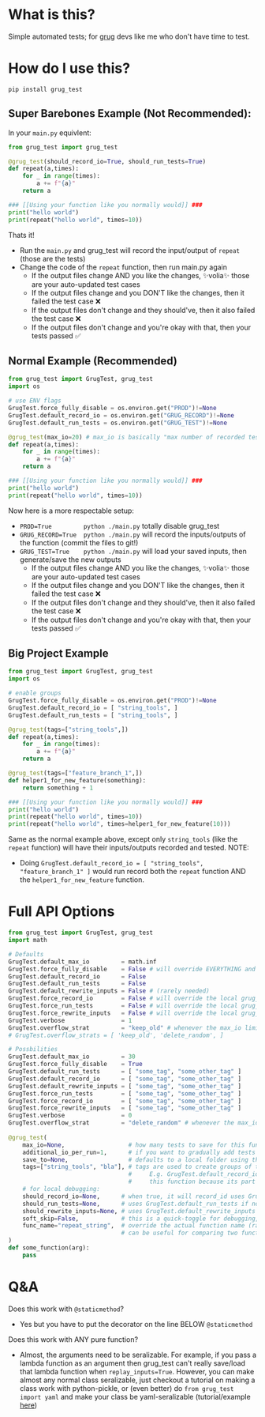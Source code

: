 # What is this?

Simple automated tests; for [grug](https://grugbrain.dev/) devs like me who don't have time to test.

# How do I use this?

`pip install grug_test`

## Super Barebones Example (Not Recommended):

In your `main.py` equivlent:

```python
from grug_test import grug_test

@grug_test(should_record_io=True, should_run_tests=True)
def repeat(a,times):
    for _ in range(times):
        a += f"{a}"
    return a

### [[Using your function like you normally would]] ###
print("hello world")
print(repeat("hello world", times=10))
```

Thats it!
- Run the `main.py` and grug_test will record the input/output of `repeat` (those are the tests)
- Change the code of the `repeat` function, then run main.py again
    - If the output files change AND you like the changes, ✨volia✨ those are your auto-updated test cases
    - If the output files change and you DON'T like the changes, then it failed the test case ❌
    - If the output files don't change and they should've, then it also failed the test case ❌
    - If the output files don't change and you're okay with that, then your tests passed ✅

## Normal Example (Recommended)

```python
from grug_test import GrugTest, grug_test
import os

# use ENV flags
GrugTest.force_fully_disable = os.environ.get("PROD")!=None
GrugTest.default_record_io = os.environ.get("GRUG_RECORD")!=None
GrugTest.default_run_tests = os.environ.get("GRUG_TEST")!=None

@grug_test(max_io=20) # max_io is basically "max number of recorded tests"
def repeat(a,times):
    for _ in range(times):
        a += f"{a}"
    return a

### [[Using your function like you normally would]] ###
print("hello world")
print(repeat("hello world", times=10))
```

Now here is a more respectable setup:
- `PROD=True         python ./main.py` totally disable grug_test
- `GRUG_RECORD=True  python ./main.py` will record the inputs/outputs of the function (commit the files to git!)
- `GRUG_TEST=True    python ./main.py` will load your saved inputs, then generate/save the new outputs
    - If the output files change AND you like the changes, ✨volia✨ those are your auto-updated test cases
    - If the output files change and you DON'T like the changes, then it failed the test case ❌
    - If the output files don't change and they should've, then it also failed the test case ❌
    - If the output files don't change and you're okay with that, then your tests passed ✅

## Big Project Example

```python
from grug_test import GrugTest, grug_test
import os

# enable groups
GrugTest.force_fully_disable = os.environ.get("PROD")!=None
GrugTest.default_record_io = [ "string_tools", ]
GrugTest.default_run_tests = [ "string_tools", ]

@grug_test(tags=["string_tools",])
def repeat(a,times):
    for _ in range(times):
        a += f"{a}"
    return a

@grug_test(tags=["feature_branch_1",])
def helper1_for_new_feature(something):
    return something + 1

### [[Using your function like you normally would]] ###
print("hello world")
print(repeat("hello world", times=10))
print(repeat("hello world", times=helper1_for_new_feature(10)))
```

Same as the normal example above, except only `string_tools` (like the `repeat` function) will have their inputs/outputs recorded and tested.
NOTE:
- Doing `GrugTest.default_record_io = [ "string_tools", "feature_branch_1" ]` would run record both the `repeat` function AND the `helper1_for_new_feature` function.


# Full API Options

```py
from grug_test import GrugTest, grug_test
import math

# Defaults
GrugTest.default_max_io         = math.inf
GrugTest.force_fully_disable    = False # will override EVERYTHING and disable
GrugTest.default_record_io      = False  
GrugTest.default_run_tests      = False  
GrugTest.default_rewrite_inputs = False # (rarely needed)
GrugTest.force_record_io        = False # will override the local grug_test(should_record_io=False) 
GrugTest.force_run_tests        = False # will override the local grug_test(should_run_tests=False) 
GrugTest.force_rewrite_inputs   = False # will override the local grug_test(should_rewrite_inputs=False) 
GrugTest.verbose                = 1
GrugTest.overflow_strat         = "keep_old" # whenever the max_io limit is reached
# GrugTest.overflow_strats = [ 'keep_old', 'delete_random', ]

# Possbilities
GrugTest.default_max_io         = 30
GrugTest.force_fully_disable    = True 
GrugTest.default_run_tests      = [ "some_tag", "some_other_tag" ]
GrugTest.default_record_io      = [ "some_tag", "some_other_tag" ]
GrugTest.default_rewrite_inputs = [ "some_tag", "some_other_tag" ]  
GrugTest.force_run_tests        = [ "some_tag", "some_other_tag" ]
GrugTest.force_record_io        = [ "some_tag", "some_other_tag" ]
GrugTest.force_rewrite_inputs   = [ "some_tag", "some_other_tag" ]
GrugTest.verbose                = 0
GrugTest.overflow_strat         = "delete_random" # whenever the max_io limit is reached
     
@grug_test(
    max_io=None,                  # how many tests to save for this function (default=infinite)
    additional_io_per_run=1,      # if you want to gradually add tests (1 per run)
    save_to=None,                 # defaults to a local folder using the function name
    tags=["string_tools", "bla"], # tags are used to create groups of tests
                                  #     E.g. GrugTest.default_record_io = ["string_tools"] would record
                                  #     this function because its part of the group
    # for local debugging:
    should_record_io=None,      # when true, it will record_id uses GrugTest.default_record_io if not given
    should_run_tests=None,      # uses GrugTest.default_run_tests if not given
    should_rewrite_inputs=None, # uses GrugTest.default_rewrite_inputs if not given
    soft_skip=False,            # this is a quick-toggle for debugging, it overrides the other direct args
    func_name="repeat_string",  # override the actual function name (rarely needed)
                                # can be useful for comparing two functions
)
def some_function(arg):
    pass
```

# Q&A

Does this work with `@staticmethod`?

- Yes but you have to put the decorator on the line BELOW `@staticmethod`

Does this work with ANY pure function?

- Almost, the arguments need to be seralizable. For example, if you pass a lambda function as an argument then grug_test can't really save/load that lambda function when `replay_inputs=True`. However, you can make almost any normal class seralizable, just checkout a tutorial on making a class work with python-pickle, or (even better) do `from grug_test import yaml` and make your class be yaml-seralizable (tutorial/example [here](https://github.com/jeff-hykin/ez_yaml/blob/8b4dce8bf495484feb50f84468ffc6f776c357d4/README.md#custom-yaml-tags-example))
